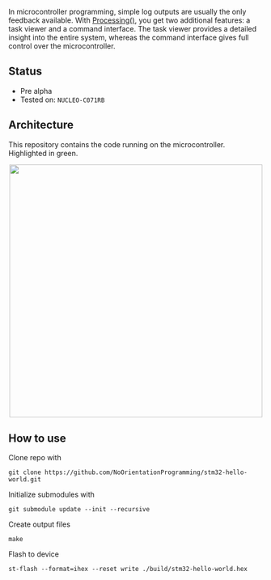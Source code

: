 
In microcontroller programming, simple log outputs are usually the only feedback available.
With [Processing()](https://github.com/NoOrientationProgramming/ProcessingCore), you get two additional features: a task viewer and a command interface.
The task viewer provides a detailed insight into the entire system, whereas the command interface gives full control over the microcontroller.

## Status

- Pre alpha
- Tested on: `NUCLEO-C071RB`

## Architecture

This repository contains the code running on the microcontroller. Highlighted in green.

<p align="center">
  <kbd>
    <img src="https://raw.githubusercontent.com/NoOrientationProgramming/stm32-hello-world/main/doc/system/stm32-uart_3.svg" style="width: 500px; max-width:100%"/>
  </kbd>
</p>

## How to use

Clone repo with
```
git clone https://github.com/NoOrientationProgramming/stm32-hello-world.git
```

Initialize submodules with
```
git submodule update --init --recursive
```

Create output files
```
make
```

Flash to device
```
st-flash --format=ihex --reset write ./build/stm32-hello-world.hex
```
